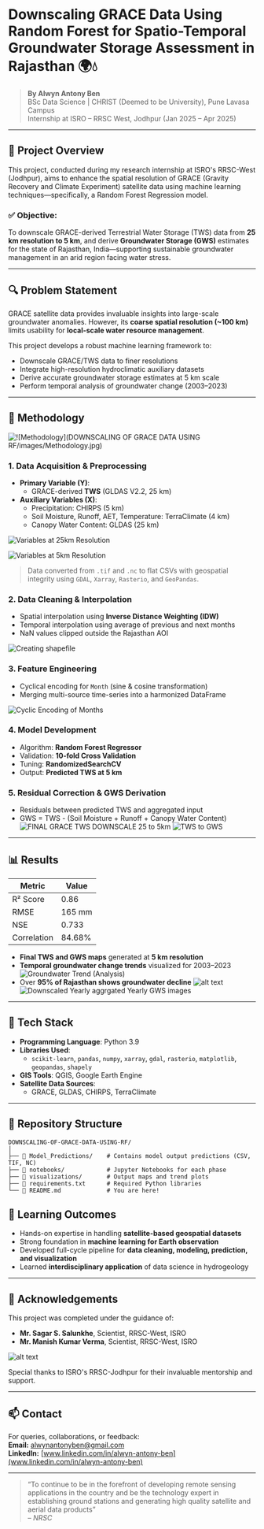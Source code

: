 
# Downscaling GRACE Data Using Random Forest for Spatio-Temporal Groundwater Storage Assessment in Rajasthan 🌍💧

> **By Alwyn Antony Ben**  
> BSc Data Science | CHRIST (Deemed to be University), Pune Lavasa Campus  
> Internship at ISRO – RRSC West, Jodhpur (Jan 2025 – Apr 2025)

---

## 📘 Project Overview

This project, conducted during my research internship at ISRO's RRSC-West (Jodhpur), aims to enhance the spatial resolution of GRACE (Gravity Recovery and Climate Experiment) satellite data using machine learning techniques—specifically, a Random Forest Regression model.

### ✅ Objective:
To downscale GRACE-derived Terrestrial Water Storage (TWS) data from **25 km resolution to 5 km**, and derive **Groundwater Storage (GWS)** estimates for the state of Rajasthan, India—supporting sustainable groundwater management in an arid region facing water stress.

---

## 🔍 Problem Statement

GRACE satellite data provides invaluable insights into large-scale groundwater anomalies. However, its **coarse spatial resolution (~100 km)** limits usability for **local-scale water resource management**.

This project develops a robust machine learning framework to:

- Downscale GRACE/TWS data to finer resolutions
- Integrate high-resolution hydroclimatic auxiliary datasets
- Derive accurate groundwater storage estimates at 5 km scale
- Perform temporal analysis of groundwater change (2003–2023)



---

## 🧠 Methodology

![!\[Methodology\](DOWNSCALING OF GRACE DATA USING RF/images/Methodology.jpg)](<DOWNSCALING OF GRACE DATA USING RF/images/Methodology.jpg>)

### 1. **Data Acquisition & Preprocessing**
- **Primary Variable (Y)**: 
  - GRACE-derived **TWS** (GLDAS V2.2, 25 km)
- **Auxiliary Variables (X)**:
  - Precipitation: CHIRPS (5 km)
  - Soil Moisture, Runoff, AET, Temperature: TerraClimate (4 km)
  - Canopy Water Content: GLDAS (25 km)

![Variables at 25km Resolution](<DOWNSCALING OF GRACE DATA USING RF/images/25km data.jpg>)  

![Variables at 5km Resolution](<DOWNSCALING OF GRACE DATA USING RF/images/5km data.jpg>)

> Data converted from `.tif` and `.nc` to flat CSVs with geospatial integrity using `GDAL`, `Xarray`, `Rasterio`, and `GeoPandas`.

### 2. **Data Cleaning & Interpolation**
- Spatial interpolation using **Inverse Distance Weighting (IDW)**
- Temporal interpolation using average of previous and next months
- NaN values clipped outside the Rajasthan AOI

![Creating shapefile](<DOWNSCALING OF GRACE DATA USING RF/images/creating shapefile for AOI.jpg>)

### 3. **Feature Engineering**
- Cyclical encoding for `Month` (sine & cosine transformation)
- Merging multi-source time-series into a harmonized DataFrame

![Cyclic Encoding of Months](<DOWNSCALING OF GRACE DATA USING RF/images/Cyclic Encoding of Months.jpg>)

### 4. **Model Development**
- Algorithm: **Random Forest Regressor**
- Validation: **10-fold Cross Validation**
- Tuning: **RandomizedSearchCV**
- Output: **Predicted TWS at 5 km**

### 5. **Residual Correction & GWS Derivation**
- Residuals between predicted TWS and aggregated input
- GWS = TWS - (Soil Moisture + Runoff + Canopy Water Content)
![FINAL GRACE TWS DOWNSCALE 25 to 5km](<DOWNSCALING OF GRACE DATA USING RF/images/FINAL GRACE TWS DOWNSCALE 25 to 5km.jpg>)
![TWS to GWS](<DOWNSCALING OF GRACE DATA USING RF/images/visualisations/TWS to GWS.jpg>)
---

## 📊 Results

| Metric     | Value        |
|------------|--------------|
| R² Score   | 0.86         |
| RMSE       | 165 mm       |
| NSE        | 0.733        |
| Correlation | 84.68%      |

- **Final TWS and GWS maps** generated at **5 km resolution**
- **Temporal groundwater change trends** visualized for 2003–2023
![Groundwater Trend (Analysis)](<DOWNSCALING OF GRACE DATA USING RF/images/visualisations/Groundwater Trend (Analysis).png>)
- Over **95% of Rajasthan shows groundwater decline**
![alt text](<DOWNSCALING OF GRACE DATA USING RF/images/visualisations/Groundwater change(Rajasthan).png>)
![Downscaled Yearly aggrgated Yearly GWS images](<DOWNSCALING OF GRACE DATA USING RF/images/visualisations/Downscaled Yearly aggrgated Yearly GWS images.gif>)

---

## 🧰 Tech Stack

- **Programming Language**: Python 3.9
- **Libraries Used**:
  - `scikit-learn`, `pandas`, `numpy`, `xarray`, `gdal`, `rasterio`, `matplotlib`, `geopandas`, `shapely`
- **GIS Tools**: QGIS, Google Earth Engine
- **Satellite Data Sources**:
  - GRACE, GLDAS, CHIRPS, TerraClimate

---

## 📂 Repository Structure

```
DOWNSCALING-OF-GRACE-DATA-USING-RF/
│
├── 📁 Model_Predictions/    # Contains model output predictions (CSV, TIF, NC)
├── 📁 notebooks/            # Jupyter Notebooks for each phase
├── 📁 visualizations/       # Output maps and trend plots
├── 📜 requirements.txt      # Required Python libraries
└── 📄 README.md             # You are here!
```



## 🌱 Learning Outcomes

- Hands-on expertise in handling **satellite-based geospatial datasets**
- Strong foundation in **machine learning for Earth observation**
- Developed full-cycle pipeline for **data cleaning, modeling, prediction, and visualization**
- Learned **interdisciplinary application** of data science in hydrogeology

---

## 🤝 Acknowledgements

This project was completed under the guidance of:

- **Mr. Sagar S. Salunkhe**, Scientist, RRSC-West, ISRO  
- **Mr. Manish Kumar Verma**, Scientist, RRSC-West, ISRO  


![alt text](<DOWNSCALING OF GRACE DATA USING RF/images/isro.jpeg>)

Special thanks to ISRO's RRSC-Jodhpur for their invaluable mentorship and support.

---

## 📫 Contact

For queries, collaborations, or feedback:  
**Email:** [alwynantonyben@gmail.com](mailto:alwynantonyben@gmail.com)  
**LinkedIn:** [www.linkedin.com/in/alwyn-antony-ben](www.linkedin.com/in/alwyn-antony-ben)

---

> “To continue to be in the forefront of developing remote sensing applications in the country and be the technology expert in establishing ground stations and generating high quality satellite and aerial data products”  
> – *NRSC*
